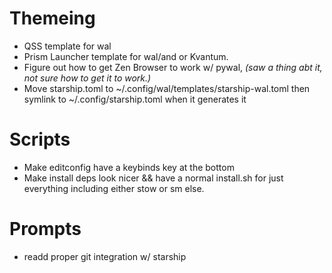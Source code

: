 # Themeing

* QSS template for wal
* Prism Launcher template for wal/and or Kvantum.
* Figure out how to get Zen Browser to work w/ pywal, *(saw a thing abt it, not sure how to get it to work.)*
* Move starship.toml to ~/.config/wal/templates/starship-wal.toml then symlink to ~/.config/starship.toml when it generates it


# Scripts

* Make editconfig have a keybinds key at the bottom
* Make install deps look nicer && have a normal install.sh for just everything including either stow or sm else.

# Prompts

* readd proper git integration w/ starship
